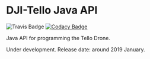 # DJI-Tello Java API

![Travis Badge](https://travis-ci.com/grofattila/dji-tello.svg?branch=master)  [![Codacy Badge](https://api.codacy.com/project/badge/Grade/0d1fa49ccd61483dab3cf66438c6b76c)](https://app.codacy.com/app/grofattila/dji-tello?utm_source=github.com&utm_medium=referral&utm_content=grofattila/dji-tello&utm_campaign=Badge_Grade_Dashboard)



Java API for programming the Tello Drone. 

Under development. Release date: around 2019 January.
 
